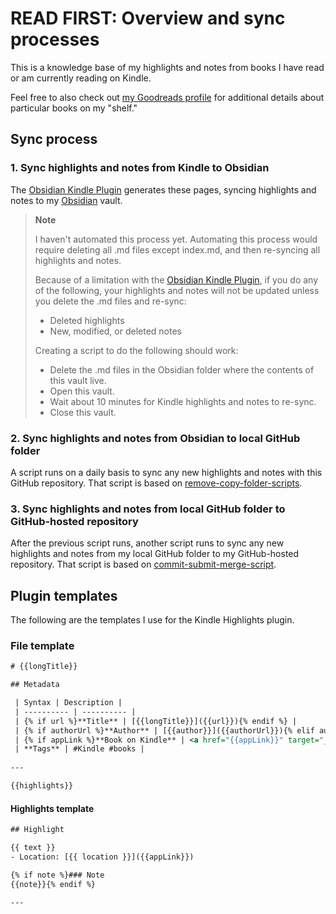 # READ FIRST: Overview and sync processes

This is a knowledge base of my highlights and notes from books I have read or am currently reading on Kindle.

Feel free to also check out [my Goodreads profile](https://www.goodreads.com/user/show/70600963-joshua-wong) for additional details about particular books on my "shelf."

## Sync process

### 1. Sync highlights and notes from Kindle to Obsidian

The [Obsidian Kindle Plugin](https://github.com/hadynz/obsidian-kindle-plugin) generates these pages, syncing highlights and notes to my [Obsidian](https://obsidian.md/) vault.

> **Note**
> 
> I haven't automated this process yet. Automating this process would require deleting all .md files except index.md, and then re-syncing all highlights and notes. 
> 
> Because of a limitation with the [Obsidian Kindle Plugin](https://github.com/hadynz/obsidian-kindle-plugin), if you do any of the following, your highlights and notes will not be updated unless you delete the .md files and re-sync:
> - Deleted highlights
> - New, modified, or deleted notes
> 
> Creating a script to do the following should work:
> - Delete the .md files in the Obsidian folder where the contents of this vault live.
> - Open this vault.
> - Wait about 10 minutes for Kindle highlights and notes to re-sync.
> - Close this vault.

### 2. Sync highlights and notes from Obsidian to local GitHub folder

A script runs on a daily basis to sync any new highlights and notes with this GitHub repository. That script is based on [remove-copy-folder-scripts](https://josh-wong.github.io/remove-copy-folder-scripts/).

### 3. Sync highlights and notes from local GitHub folder to GitHub-hosted repository

After the previous script runs, another script runs to sync any new highlights and notes from my local GitHub folder to my GitHub-hosted repository. That script is based on [commit-submit-merge-script](https://github.com/josh-wong/commit-submit-merge-script).

## Plugin templates

The following are the templates I use for the Kindle Highlights plugin.

### File template


```xml
# {{longTitle}}

## Metadata

 | Syntax | Description |
 | ---------- | ---------- |
 | {% if url %}**Title** | [{{longTitle}}]({{url}}){% endif %} |
 | {% if authorUrl %}**Author** | [{{author}}]({{authorUrl}}){% elif author %}[[{{author}}]]{% endif %} |
 | {% if appLink %}**Book on Kindle** | <a href="{{appLink}}" target="_blank">Open in Kindle</a>{% endif %} |
 | **Tags** | #Kindle #books |
 
---

{{highlights}}
```


#### Highlights template


```xml
## Highlight

{{ text }}
- Location: [{{ location }}]({{appLink}})

{% if note %}### Note
{{note}}{% endif %}

---
```
